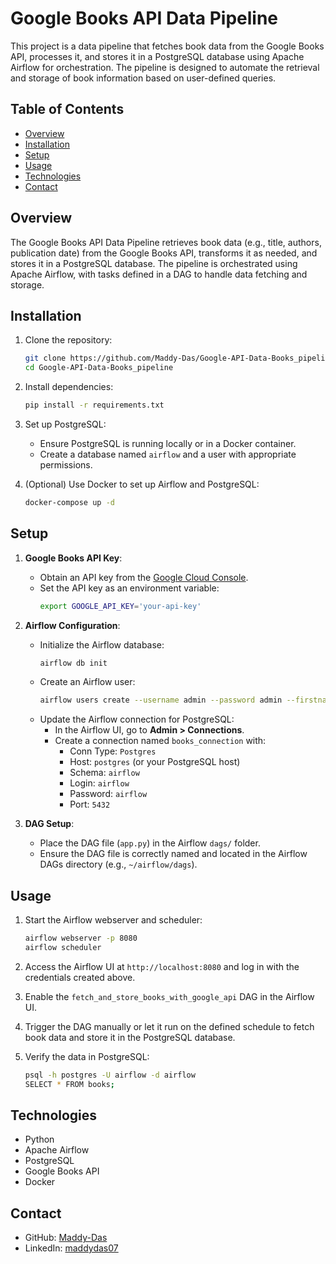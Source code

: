 # Google Books API Data Pipeline

This project is a data pipeline that fetches book data from the Google Books API, processes it, and stores it in a PostgreSQL database using Apache Airflow for orchestration. The pipeline is designed to automate the retrieval and storage of book information based on user-defined queries.

## Table of Contents
- [Overview](#overview)
- [Installation](#installation)
- [Setup](#setup)
- [Usage](#usage)
- [Technologies](#technologies)
- [Contact](#contact)

## Overview
The Google Books API Data Pipeline retrieves book data (e.g., title, authors, publication date) from the Google Books API, transforms it as needed, and stores it in a PostgreSQL database. The pipeline is orchestrated using Apache Airflow, with tasks defined in a DAG to handle data fetching and storage.

## Installation
1. Clone the repository:
   ```bash
   git clone https://github.com/Maddy-Das/Google-API-Data-Books_pipeline.git
   cd Google-API-Data-Books_pipeline
   ```

2. Install dependencies:
   ```bash
   pip install -r requirements.txt
   ```

3. Set up PostgreSQL:
   - Ensure PostgreSQL is running locally or in a Docker container.
   - Create a database named `airflow` and a user with appropriate permissions.

4. (Optional) Use Docker to set up Airflow and PostgreSQL:
   ```bash
   docker-compose up -d
   ```

## Setup
1. **Google Books API Key**:
   - Obtain an API key from the [Google Cloud Console](https://console.cloud.google.com/).
   - Set the API key as an environment variable:
     ```bash
     export GOOGLE_API_KEY='your-api-key'
     ```

2. **Airflow Configuration**:
   - Initialize the Airflow database:
     ```bash
     airflow db init
     ```
   - Create an Airflow user:
     ```bash
     airflow users create --username admin --password admin --firstname Admin --lastname User --role Admin --email admin@example.com
     ```
   - Update the Airflow connection for PostgreSQL:
     - In the Airflow UI, go to **Admin > Connections**.
     - Create a connection named `books_connection` with:
       - Conn Type: `Postgres`
       - Host: `postgres` (or your PostgreSQL host)
       - Schema: `airflow`
       - Login: `airflow`
       - Password: `airflow`
       - Port: `5432`

3. **DAG Setup**:
   - Place the DAG file (`app.py`) in the Airflow `dags/` folder.
   - Ensure the DAG file is correctly named and located in the Airflow DAGs directory (e.g., `~/airflow/dags`).

## Usage
1. Start the Airflow webserver and scheduler:
   ```bash
   airflow webserver -p 8080
   airflow scheduler
   ```

2. Access the Airflow UI at `http://localhost:8080` and log in with the credentials created above.

3. Enable the `fetch_and_store_books_with_google_api` DAG in the Airflow UI.

4. Trigger the DAG manually or let it run on the defined schedule to fetch book data and store it in the PostgreSQL database.

5. Verify the data in PostgreSQL:
   ```bash
   psql -h postgres -U airflow -d airflow
   SELECT * FROM books;
   ```


## Technologies
- Python
- Apache Airflow
- PostgreSQL
- Google Books API
- Docker

## Contact
- GitHub: [Maddy-Das](https://github.com/Maddy-Das)
- LinkedIn: [maddydas07](https://www.linkedin.com/in/maddydas07/)
